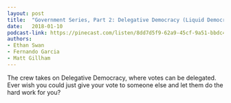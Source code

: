 ```yaml
---
layout: post
title:  "Government Series, Part 2: Delegative Democracy (Liquid Democracy)"
date:   2018-01-10
podcast-link: https://pinecast.com/listen/8dd7d5f9-62a9-45cf-9a51-bbdc4d345254.mp3
authors:
- Ethan Swan
- Fernando Garcia
- Matt Gillham
---
```


The crew takes on Delegative Democracy, where votes can be delegated. Ever wish you could just give your vote to someone else and let them do the hard work for you?
